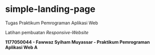 # simple-landing-page
Tugas Praktikum Pemrograman Aplikasi Web

Latihan pembuatan _Responsive-Website_

**1177050044 - Fawwaz Syiham Muyassar - Praktikum Pemrograman Aplikasi Web A**
